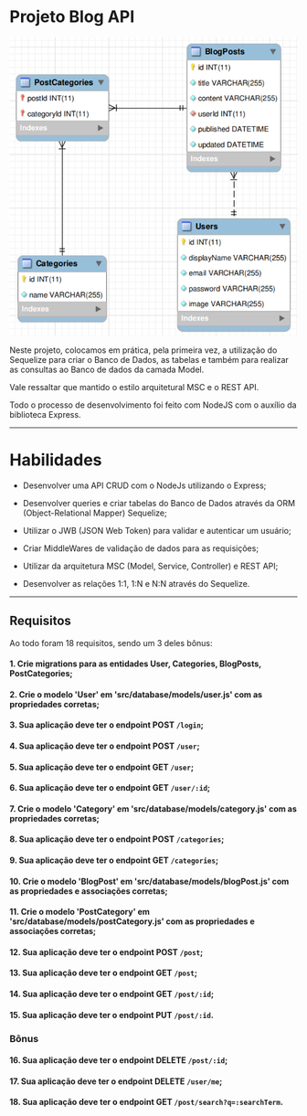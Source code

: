 # Projeto Blog API

![Project-logo](./BLOG_API.png)

Neste projeto, colocamos em prática, pela primeira vez, a utilização do Sequelize para criar o Banco de Dados, as tabelas e também para realizar as consultas ao Banco de dados da camada Model.

Vale ressaltar que mantido o estilo arquitetural MSC e o REST API.

Todo o processo de desenvolvimento foi feito com NodeJS com o auxílio da biblioteca Express.

---

# Habilidades

- Desenvolver uma API CRUD com o NodeJs utilizando o Express;

- Desenvolver queries e criar tabelas do Banco de Dados através da ORM (Object-Relational Mapper) Sequelize;

- Utilizar o JWB (JSON Web Token) para validar e autenticar um usuário;

- Criar MiddleWares de validação de dados para as requisições;

- Utilizar da arquitetura MSC (Model, Service, Controller) e REST API;

- Desenvolver as relações 1:1, 1:N e N:N através do Sequelize.

---

## Requisitos

Ao todo foram 18 requisitos, sendo um 3 deles bônus:
  
#### 1. Crie migrations para as entidades User, Categories, BlogPosts, PostCategories;
#### 2. Crie o modelo 'User' em 'src/database/models/user.js' com as propriedades corretas;
#### 3. Sua aplicação deve ter o endpoint POST `/login`;
#### 4. Sua aplicação deve ter o endpoint POST `/user`;
#### 5. Sua aplicação deve ter o endpoint GET `/user`;
#### 6. Sua aplicação deve ter o endpoint GET `/user/:id`;
#### 7. Crie o modelo 'Category' em 'src/database/models/category.js' com as propriedades corretas;
#### 8. Sua aplicação deve ter o endpoint POST `/categories`;
#### 9. Sua aplicação deve ter o endpoint GET `/categories`;
#### 10. Crie o modelo 'BlogPost' em 'src/database/models/blogPost.js' com as propriedades e associações corretas;
#### 11. Crie o modelo 'PostCategory' em 'src/database/models/postCategory.js' com as propriedades e associações corretas;
#### 12. Sua aplicação deve ter o endpoint POST `/post`;
#### 13. Sua aplicação deve ter o endpoint GET `/post`;
#### 14. Sua aplicação deve ter o endpoint GET `/post/:id`;
#### 15. Sua aplicação deve ter o endpoint PUT `/post/:id`.

### Bônus

#### 16. Sua aplicação deve ter o endpoint DELETE `/post/:id`;
#### 17. Sua aplicação deve ter o endpoint DELETE `/user/me`;
#### 18. Sua aplicação deve ter o endpoint GET `/post/search?q=:searchTerm`.